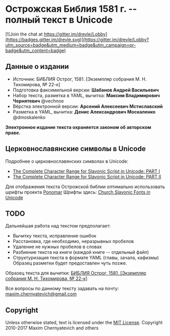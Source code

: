 # Острожская Библия 1581 г. -- полный текст в Unicode

[![Join the chat at https://gitter.im/drevle/Lobby](https://badges.gitter.im/drevle.svg)](https://gitter.im/drevle/Lobby?utm_source=badge&utm_medium=badge&utm_campaign=pr-badge&utm_content=badge)

## Данные о издании
- Источник: БИБЛИЯ Острог, 1581. [Экземпляр собрания М. Н. Тихомирова, № 22-к]
- Подготовка факсимильной версии: **Шабанов Андрей Васильевич**
- Набор текста, разметка в YAML, вычитка: **Максим Владимирович Чернятевич** @vechnoe
- Вёрстка электронной версии: **Арсений Алексеевич Мстиславский**
- Разметка в YAML, вычитка: **Денис Александрович Москаленко** @dmoskalenko

**Электронное издание текста охраняется законом об авторском праве.**

## Церковнославянские символы в Unicode

Подробнее о церковнославянских символах в Unicode:

- [The Complete Character Range for Slavonic Script in Unicode: PART I](http://www.synaxis.info/azbuka/ponomar/charset/charset_1.htm)
- [The Complete Character Range for Slavonic Script in Unicode: PART II](http://www.synaxis.info/azbuka/ponomar/charset/charset_2.htm)

Для отображения текста Острожской библии оптимально использовать шрифты 
проекта [Ponomar](http://www.synaxis.info/azbuka/ponomar/ponomar.html)
Шрифты здесь: [Church Slavonic Fonts in Unicode](http://sci.ponomar.net/fonts.html)


## TODO
Дальнейшая работа над текстом предполагает:

- Вычитку текста, исправление ошибок
- Расстановка, где необходимо, неразрывных пробелов
- Удаление не нужных пробелов в словах
- Разбиение текста на книги (каждой книге -- отдельный файл)
- Структуризация текста в формате YAML (главы, зачала, кафизмы)
  Образец разметки будет предоставлен чуть позже.

Образец текста для вычитки: [БИБЛИЯ Острог, 1581. [Экземпляр собрания М. Н. Тихомирова, № 22-к]](http://vechnoe.info/bible/pdf)
  
Все вопросы по данному тексту задавать на почту:  [maxim.chernyatevich@gmail.com](mailto:maxim.chernyatevich@gmail.com)


## Copyright
Unless otherwise stated, text is licensed under the [MIT License](https://opensource.org/licenses/MIT).
Copyright 2010-2017 Maxim Chernyatevich and others



